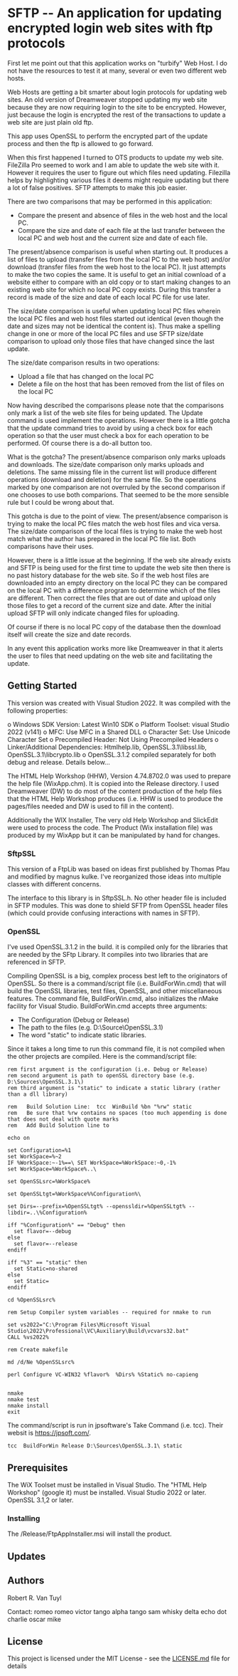# SFTP -- An application for updating encrypted login web sites with ftp protocols

First let me point out that this application works on "turbify" Web Host.  I do not
have the resources to test it at many, several or even two different web hosts.

Web Hosts are getting a bit smarter about login protocols for updating web sites.  An old version of
Dreamweaver stopped updating my web site because they are now requiring login to the site to be encrypted.
However, just because the login is encrypted the rest of the transactions to update a web site are
just plain old ftp.

This app uses OpenSSL to perform the encrypted part of the update process and then the ftp is allowed
to go forward.

When this first happened I turned to OTS products to update my web site.  FileZilla Pro seemed to work
and I am able to update the web site with it.  However it requires the user to figure out which files
need updating.  Filezilla helps by highlighting various files it deems might require updating but there
a lot of false positives.  SFTP attempts to make this job easier.

There are two comparisons that may be performed in this application:
  - Compare the present and absence of files in the web host and the local PC.
  - Compare the size and date of each file at the last transfer between the local PC and web host and
the current size and date of each file.

The present/absence comparison is useful when starting out.  It produces a list of files to upload
(transfer files from the local PC to the web host) and/or download (transfer files from the web host to
the local PC).  It just attempts to make the two copies the same.  It is useful to get an initial
cownload of a website either to compare with an old copy or to start making changes to an existing web
site for which no local PC copy exists.  During this transfer a record is made of the size and date of
each local PC file for use later.

The size/date comparison is useful when updating local PC files wherein the local PC files and web host
files started out identical (even though the date and sizes may not be identical the content is).  Thus
make a spelling change in one or more of the local PC files and use SFTP size/date comparison to upload
only those files that have changed since the last update.

The size/date comparison results in two operations:
  - Upload a file that has changed on the local PC
  - Delete a file on the host that has been removed from the list of files on the local PC

Now having described the comparisons please note that the comparisons only mark a list of the web site
files for being updated.  The Update command is used implement the operations.  However there is a little
gotcha that the update command tries to avoid by using a check box for each operation so that the
user must check a box for each operation to be performed.  Of course there is a do-all button too.

What is the gotcha?  The present/absence comparison only marks uploads and downloads.  The size/date
comparison only marks uploads and deletions.  The same missing file in the current list will produce
different operations (download and deletion) for the same file.  So the operations marked by one
comparison are not overruled by the second comparison if one chooses to use both comparions.  That seemed
to be the more sensible rule but I could be wrong about that.

This gotcha is due to the point of view. The present/absence comparison is trying to make the local PC
files match the web host files and vica versa. The size/date comparison of the local files is trying to
make the web host match what the author has prepared in the local PC file list. Both comparisons have
their uses.

However, there is a little issue at the beginning.  If the web site already exists and SFTP is
being used for the first time to update the web site then there is no past history database for
the web site.  So if the web host files are downloaded into an empty directory on the local PC they can
be compared on the local PC with a difference program to determine which of the files are different.
Then correct the files that are out of date and upload only those files to get a record of the current
size and date.  After the initial upload SFTP will only indicate changed files for uploading.

Of course if there is no local PC copy of the database then the download itself will create the size and
date records.

In any event this application works more like Dreamweaver in that it alerts the user to files that
need updating on the web site and facilitating the update.

## Getting Started

This version was created with Visual Studion 2022.  It was compiled with the following properties:

  o Windows SDK Version: Latest Win10 SDK
  o Platform Toolset: visual Studio 2022 (v141)
  o MFC: Use MFC in a Shared DLL
  o Character Set:  Use Unicode Character Set
  o Precompiled Header:  Not Using Precompiled Headers
  o Linker/Additional Dependencies:  Htmlhelp.lib, OpenSSL.3.1\libssl.lib, OpenSSL.3.1\libcrypto.lib
  o OpenSSL.3.1.2 compiled separately for both debug and release.  Details below...

The HTML Help Workshop (HHW), Version 4.74.8702.0 was used to prepare the help file (WixApp.chm).  It is
copied into the Release directory.  I used Dreamweaver (DW) to do most of the content production of the
help files that the HTML Help Workshop produces (i.e. HHW is used to produce the pages/files needed
and DW is used to fill in the content).

Additionally the WIX Installer, The very old Help Workshop and SlickEdit were used to process the code.
The Product (Wix installation file) was produced by my WixApp but it can be manipulated by
hand for changes.

### SftpSSL

This version of a FtpLib was based on ideas first published by Thomas Pfau and modified by
magnus kulke.  I've reorganized those ideas into multiple classes with different concerns.

The interface to this library is in SftpSSL.h.  No other header file is included in SFTP modules.  This
was done to shield SFTP from OpenSSL header files (which could provide confusing interactions with
names in SFTP).

### OpenSSL

I've used OpenSSL.3.1.2 in the build.  it is compiled only for the libraries that are needed by the
SFtp Library.  It compiles into two libraries that are referenced in SFTP.

Compiling OpenSSL is a big, complex process best left to the originators of OpenSSL.  So there is a
command/script file (i.e. BuildForWin.cmd) that will build the OpenSSL libraries, test files,
OpenSSL, and other miscellaneous features.  The command file, BuildForWin.cmd, also
initializes the nMake facility for Visual Studio.  BuildForWin.cmd accepts three arguments:

  * The Configuration (Debug or Release)
  * The path to the files (e.g. D:\Source\OpenSSL.3.1\)
  * The word "static" to indicate static libraries.

Since it takes a long time to run this command file, it is not compiled when the other projects are
compiled.  Here is the command/script file:

```
rem first argument is the configuration (i.e. Debug or Release)
rem second argument is path to openSSL directory base (e.g. D:\Sources\OpenSSL.3.1\)
rem third argument is "static" to indicate a static library (rather than a dll library)

rem   Build Solution Line:  tcc  WinBuild %bn "%rw" static
rem   Be sure that %rw contains no spaces (too much appending is done that does not deal with quote marks
rem   Add Build Solution line to

echo on

set Configuration=%1
set WorkSpace=%~2
IF %WorkSpace:~-1%==\ SET WorkSpace=%WorkSpace:~0,-1%
set WorkSpace=%WorkSpace%..\

set OpenSSLsrc=%WorkSpace%

set OpenSSLtgt=%WorkSpace%%Configuration%\

set Dirs=--prefix=%OpenSSLtgt% --openssldir=%OpenSSLtgt% --libdir=..\%Configuration%

iff "%Configuration%" == "Debug" then
  set flavor=--debug
else
  set flavor=--release
endiff

iff "%3" == "static" then
  set Static=no-shared
else
  set Static=
endiff

cd %OpenSSLsrc%

rem Setup Compiler system variables -- required for nmake to run

set vs2022="C:\Program Files\Microsoft Visual Studio\2022\Professional\VC\Auxiliary\Build\vcvars32.bat"
CALL %vs2022%

rem Create makefile

md /d/Ne %OpenSSLsrc%

perl Configure VC-WIN32 %flavor%  %Dirs% %Static% no-capieng


nmake
nmake test
nmake install
exit

```

The command/script is run in jpsoftware's Take Command (i.e. tcc). Their websit is https://jpsoft.com/.

```
tcc  BuildForWin Release D:\Sources\OpenSSL.3.1\ static
```


## Prerequisites

The WiX Toolset must be installed in Visual Studio.  The "HTML Help Workshop" (google it) must be
installed.  Visual Studio 2022 or later.  OpenSSL 3.1,2 or later.

### Installing

The /Release/FtpAppInstaller.msi will install the product.

## Updates

## Authors

Robert R. Van Tuyl

Contact:  romeo romeo victor tango alpha tango sam whisky delta echo dot charlie oscar mike

## License

This project is licensed under the MIT License - see the [LICENSE.md](LICENSE.md) file for details


